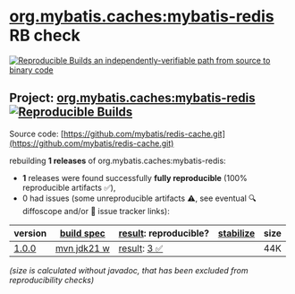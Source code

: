 [org.mybatis.caches:mybatis-redis](https://central.sonatype.com/artifact/org.mybatis.caches/mybatis-redis/versions) RB check
=======

[![Reproducible Builds](https://reproducible-builds.org/images/logos/rb.svg) an independently-verifiable path from source to binary code](https://reproducible-builds.org/)

## Project: [org.mybatis.caches:mybatis-redis](https://central.sonatype.com/artifact/org.mybatis.caches/mybatis-redis/versions) [![Reproducible Builds](https://img.shields.io/endpoint?url=https://raw.githubusercontent.com/jvm-repo-rebuild/reproducible-central/master/content/org/mybatis/caches/mybatis-redis/badge.json)](https://github.com/jvm-repo-rebuild/reproducible-central/blob/master/content/org/mybatis/caches/mybatis-redis/README.md)

Source code: [https://github.com/mybatis/redis-cache.git](https://github.com/mybatis/redis-cache.git)

rebuilding **1 releases** of org.mybatis.caches:mybatis-redis:
- **1** releases were found successfully **fully reproducible** (100% reproducible artifacts :white_check_mark:),
- 0 had issues (some unreproducible artifacts :warning:, see eventual :mag: diffoscope and/or :memo: issue tracker links):

| version | [build spec](/BUILDSPEC.md) | [result](https://reproducible-builds.org/docs/jvm/): reproducible? | [stabilize](https://github.com/google/oss-rebuild/blob/main/cmd/stabilize/README.md) | size |
| -- | --------- | ------ | ------ | -- |
| [1.0.0](https://central.sonatype.com/artifact/org.mybatis.caches/mybatis-redis/1.0.0/pom) | [mvn jdk21 w](mybatis-redis-1.0.0.buildspec) | [result](mybatis-redis-1.0.0.buildinfo): [3 :white_check_mark: ](mybatis-redis-1.0.0.buildcompare) | | 44K |

<i>(size is calculated without javadoc, that has been excluded from reproducibility checks)</i>
